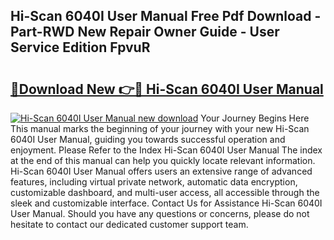 ## Hi-Scan 6040I User Manual Free Pdf Download - Part-RWD New Repair Owner Guide - User Service Edition FpvuR

# <h2><a href="http://bc29793.oget.top/?id=Hi-Scan+6040I+User+Manual">🔗Download New 👉🔴 Hi-Scan 6040I User Manual</a></h2>

[![Hi-Scan 6040I User Manual new download](https://i.imgur.com/5g1atiW.png)](http://bc29793.oget.top/?id=Hi-Scan+6040I+User+Manual)
Your Journey Begins Here This manual marks the beginning of your journey with your new Hi-Scan 6040I User Manual, guiding you towards successful operation and enjoyment. Please Refer to the Index Hi-Scan 6040I User Manual The index at the end of this manual can help you quickly locate relevant information. Hi-Scan 6040I User Manual offers users an extensive range of advanced features, including virtual private network, automatic data encryption, customizable dashboard, and multi-user access, all accessible through the sleek and customizable interface. Contact Us for Assistance Hi-Scan 6040I User Manual. Should you have any questions or concerns, please do not hesitate to contact our dedicated customer support team.
